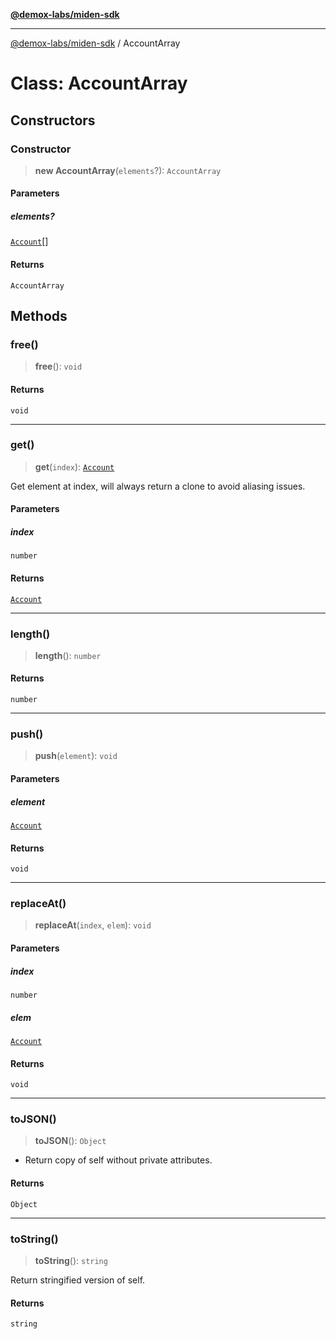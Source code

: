 [**@demox-labs/miden-sdk**](../README.md)

***

[@demox-labs/miden-sdk](../README.md) / AccountArray

# Class: AccountArray

## Constructors

### Constructor

> **new AccountArray**(`elements`?): `AccountArray`

#### Parameters

##### elements?

[`Account`](Account.md)[]

#### Returns

`AccountArray`

## Methods

### free()

> **free**(): `void`

#### Returns

`void`

***

### get()

> **get**(`index`): [`Account`](Account.md)

Get element at index, will always return a clone to avoid aliasing issues.

#### Parameters

##### index

`number`

#### Returns

[`Account`](Account.md)

***

### length()

> **length**(): `number`

#### Returns

`number`

***

### push()

> **push**(`element`): `void`

#### Parameters

##### element

[`Account`](Account.md)

#### Returns

`void`

***

### replaceAt()

> **replaceAt**(`index`, `elem`): `void`

#### Parameters

##### index

`number`

##### elem

[`Account`](Account.md)

#### Returns

`void`

***

### toJSON()

> **toJSON**(): `Object`

* Return copy of self without private attributes.

#### Returns

`Object`

***

### toString()

> **toString**(): `string`

Return stringified version of self.

#### Returns

`string`
